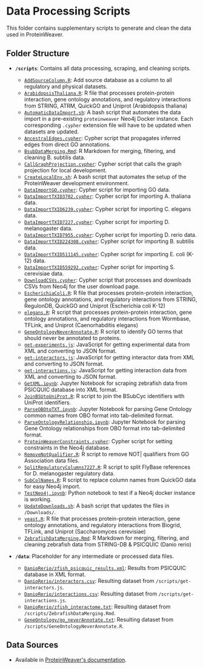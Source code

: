 # Data Processing Scripts

This folder contains supplementary scripts to generate and clean the data used in ProteinWeaver.

## Folder Structure

- **`/scripts`**: Contains all data processing, scraping, and cleaning scripts.
  - [`AddSourceColumn.R`](https://github.com/Reed-CompBio/protein-weaver/blob/main/scripts/AddSourceColumn.R): Add source database as a column to all regulatory and physical datasets.
  - [`ArabidopsisThaliana.R`](https://github.com/Reed-CompBio/protein-weaver/blob/main/scripts/ArabidopsisThaliana.R): R file that processes protein-protein interaction, gene ontology annotations, and regulatory interactions from STRING, ATRM, QuickGO and Uniprot (Arabidopsis thaliana)
  - [`AutomaticDataImport.sh`](https://github.com/Reed-CompBio/protein-weaver/blob/main/scripts/AutomaticDataImport.sh): A bash script that automates the data import in a pre-existing `proteinweaver` Neo4j Docker instance. Each corresponding `.cypher` extension file will have to be updated when datasets are updated.
  - [`AncestralEdges.cypher`](https://github.com/Reed-CompBio/protein-weaver/blob/main/scripts/AncestralEdges.cypher): Cypher script that propagates inferred edges from direct GO annotations.
  - [`BsubDataMerging.Rmd`](https://github.com/Reed-CompBio/protein-weaver/blob/main/scripts/): R Markdown for merging, filtering, and cleaning B. subtilis data.
  - [`CallGraphProjection.cypher`](https://github.com/Reed-CompBio/protein-weaver/blob/main/scripts/): Cypher script that calls the graph projection for local development.
  - [`CreateLocalEnv.sh`](https://github.com/Reed-CompBio/protein-weaver/blob/main/scripts/CreateLocalEnv.sh): A bash script that automates the setup of the ProteinWeaver development environment.
  - [`DataImportGO.cypher`](https://github.com/Reed-CompBio/protein-weaver/blob/main/scripts/DataImportGO.cypher): Cypher script for importing GO data.
  - [`DataImportTXID3702.cypher`](https://github.com/Reed-CompBio/protein-weaver/blob/main/scripts/DataImportTXID3702.cypher): Cypher script for importing A. thaliana data.
  - [`DataImportTXID6239.cypher`](https://github.com/Reed-CompBio/protein-weaver/blob/main/scripts/DataImportTXID6239.cypher): Cypher script for importing C. elegans data.
  - [`DataImportTXID7227.cypher`](https://github.com/Reed-CompBio/protein-weaver/blob/main/scripts/DataImportTXID7227.cypher): Cypher script for importing D. melanogaster data.
  - [`DataImportTXID7955.cypher`](https://github.com/Reed-CompBio/protein-weaver/blob/main/scripts/DataImportTXID7955.cypher): Cypher script for importing D. rerio data.
  - [`DataImportTXID224308.cypher`](https://github.com/Reed-CompBio/protein-weaver/blob/main/scripts/DataImportTXID224308.cypher): Cypher script for importing B. subtilis data.
  - [`DataImportTXID511145.cypher`](https://github.com/Reed-CompBio/protein-weaver/blob/main/scripts/DataImportTXID511145.cypher): Cypher script for importing E. coli (K-12) data.
  - [`DataImportTXID559292.cypher`](https://github.com/Reed-CompBio/protein-weaver/blob/main/scripts/DataImportTXID559292.cypher): Cypher script for importing S. cerevisiae data.
  - [`DownloadCSVs.cypher`](https://github.com/Reed-CompBio/protein-weaver/blob/main/scripts/): Cypher script that processes and downloads CSVs from Neo4j for the user download page.
  - [`EscherichiaColi.R`](https://github.com/Reed-CompBio/protein-weaver/blob/main/scripts/EscherichiaColi.R): R file that processes protein-protein interaction, gene ontology annotations, and regulatory interactions from STRING, RegulonDB, QuickGO and Uniprot (Escherichia coli K-12)
  - [`elegans.R`](https://github.com/Reed-CompBio/protein-weaver/blob/main/scripts/elegans.R): R script that processes protein-protein interaction, gene ontology annotations, and regulatory interactions from Wormbase, TFLink, and Uniprot (Caenorhabditis elegans)
  - [`GeneOntologyNeverAnnotate.R`](https://github.com/Reed-CompBio/protein-weaver/blob/main/scripts/GeneOntologyNeverAnnotate.R): R script to identify GO terms that should never be annotated to proteins.
  - [`get-experiments.js`](https://github.com/Reed-CompBio/protein-weaver/blob/main/scripts/get-experiments.js): JavaScript for getting experimental data from XML and converting to JSON format.
  - [`get-interactors.js`](https://github.com/Reed-CompBio/protein-weaver/blob/main/scripts/get-interactors.js): JavaScript for getting interactor data from XML and converting to JSON format.
  - [`get-interactions.js`](https://github.com/Reed-CompBio/protein-weaver/blob/main/scripts/get-interactions.js): JavaScript for getting interaction data from XML and converting to JSON format.
  - [`GetXML.ipynb`](https://github.com/Reed-CompBio/protein-weaver/blob/main/scripts/GetXML.ipynb): Jupyter Notebook for scraping zebrafish data from PSICQUIC database into XML format.
  - [`JoinBSUtoUniProt.R`](https://github.com/Reed-CompBio/protein-weaver/blob/main/scripts/JoinBSUtoUniProt.R): R script to join the BSubCyc identifiers with UniProt identifiers.
  - [`ParseOBOtoTXT.ipynb`](https://github.com/Reed-CompBio/protein-weaver/blob/main/scripts/ParseOBOtoTXT.ipynb): Jupyter Notebook for parsing Gene Ontology common names from OBO format into tab-delimited format.
  - [`ParseOntologyRelationship.ipynb`](https://github.com/Reed-CompBio/protein-weaver/blob/main/scripts/ParseOntologyRelationship.ipynb): Jupyter Notebook for parsing Gene Ontology relationships from OBO format into tab-delimited format.
  - [`ProteinWeaverConstraints.cypher`](https://github.com/Reed-CompBio/protein-weaver/blob/main/scripts/ProteinWeaverConstraints.cypher): Cypher script for setting constraints in the Neo4j database.
  - [`RemoveNotQualifier.R`](https://github.com/Reed-CompBio/protein-weaver/blob/main/scripts/RemoveNotQualifier.R): R script to remove NOT| qualifiers from GO Association data files.
  - [`SplitRegulatoryColumns7227.R`](https://github.com/Reed-CompBio/protein-weaver/blob/main/scripts/SplitRegulatoryColumns7227.R): R script to split FlyBase references for D. melanogaster regulatory data.
  - [`SubColNames.R`](https://github.com/Reed-CompBio/protein-weaver/blob/main/scripts/SubColNames.R): R script to replace column names from QuickGO data for easy Neo4j import.
  - [`TestNeo4j.ipynb`](https://github.com/Reed-CompBio/protein-weaver/blob/main/scripts/TestNeo4j.ipynb): Python notebook to test if a Neo4j docker instance is working.
  - [`UpdateDownloads.sh`](https://github.com/Reed-CompBio/protein-weaver/blob/main/scripts/UpdateDownloads.sh): A bash script that updates the files in `/Downloads/`.
  - [`yeast.R`](https://github.com/Reed-CompBio/protein-weaver/blob/main/scripts/yeast.R): R file that processes protein-protein interaction, gene ontology annotations, and regulatory interactions from Biogrid, TFLink, and Uniprot (Saccharomyces cerevisiae)
  - [`ZebrafishDataMerging.Rmd`](https://github.com/Reed-CompBio/protein-weaver/blob/main/scripts/ZebrafishDataMerging.Rmd): R Markdown for merging, filtering, and cleaning zebrafish data from STRING-DB & PSICQUIC (Danio rerio)
  
- **`/data`**: Placeholder for any intermediate or processed data files.
  - [`DanioRerio/zfish_psicquic_results.xml`](https://github.com/Reed-CompBio/protein-weaver/blob/main/data/): Results from PSICQUIC database in XML format.
  - [`DanioRerio/interactors.csv`](https://github.com/Reed-CompBio/protein-weaver/blob/main/data/DanioRerio/interactors.csv): Resulting dataset from `/scripts/get-interactors.js`.
  - [`DanioRerio/interactions.csv`](https://github.com/Reed-CompBio/protein-weaver/blob/main/data/DanioRerio/interactions.csv): Resulting dataset from `/scripts/get-interactions.js`.
  - [`DanioRerio/zfish_interactome.txt`](https://github.com/Reed-CompBio/protein-weaver/blob/main/data/DanioRerio/zfish_interactome.txt): Resulting dataset from `/scripts/ZebrafishDataMerging.Rmd`.
  - [`GeneOntology/go_neverAnnotate.txt`](https://github.com/Reed-CompBio/protein-weaver/blob/main/data/GeneOntology/go_neverAnnotate.txt): Resulting dataset from `/scripts/GeneOntologyNeverAnnotate.R`.

## Data Sources
- Available in [ProteinWeaver's documentation](https://reed-compbio.github.io/protein-weaver/data-version/).